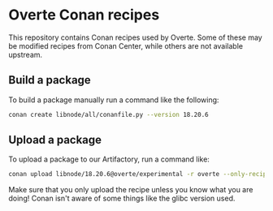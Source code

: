 # Overte Conan recipes
This repository contains Conan recipes used by Overte.
Some of these may be modified recipes from Conan Center, while others are not available upstream.

## Build a package
To build a package manually run a command like the following:
```bash
conan create libnode/all/conanfile.py --version 18.20.6
```

## Upload a package
To upload a package to our Artifactory, run a command like:
```bash
conan upload libnode/18.20.6@overte/experimental -r overte --only-recipe
```
Make sure that you only upload the recipe unless you know what you are doing!
Conan isn't aware of some things like the glibc version used.

